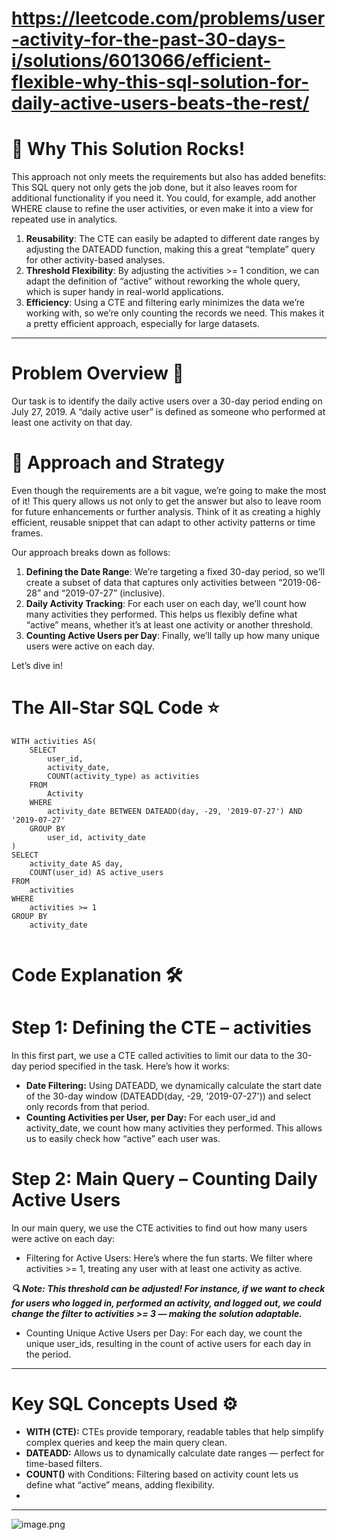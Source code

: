 # https://leetcode.com/problems/user-activity-for-the-past-30-days-i/solutions/6013066/efficient-flexible-why-this-sql-solution-for-daily-active-users-beats-the-rest/
# 🚀 Why This Solution Rocks!
This approach not only meets the requirements but also has added benefits:
This SQL query not only gets the job done, but it also leaves room for additional functionality if you need it. You could, for example, add another WHERE clause to refine the user activities, or even make it into a view for repeated use in analytics.

1. **Reusability**: The CTE can easily be adapted to different date ranges by adjusting the DATEADD function, making this a great “template” query for other activity-based analyses.
2. **Threshold Flexibility**: By adjusting the activities >= 1 condition, we can adapt the definition of “active” without reworking the whole query, which is super handy in real-world applications.
3. **Efficiency**: Using a CTE and filtering early minimizes the data we’re working with, so we’re only counting the records we need. This makes it a pretty efficient approach, especially for large datasets.

---


# Problem Overview 📅
Our task is to identify the daily active users over a 30-day period ending on July 27, 2019. A “daily active user” is defined as someone who performed at least one activity on that day.

# 🧠 Approach and Strategy
Even though the requirements are a bit vague, we’re going to make the most of it! This query allows us not only to get the answer but also to leave room for future enhancements or further analysis. Think of it as creating a highly efficient, reusable snippet that can adapt to other activity patterns or time frames.

Our approach breaks down as follows:

1. **Defining the Date Range**: We’re targeting a fixed 30-day period, so we’ll create a subset of data that captures only activities between “2019-06-28” and “2019-07-27” (inclusive).
2. **Daily Activity Tracking**: For each user on each day, we’ll count how many activities they performed. This helps us flexibly define what “active” means, whether it’s at least one activity or another threshold.
3. **Counting Active Users per Day**: Finally, we’ll tally up how many unique users were active on each day.

Let’s dive in!

# The All-Star SQL Code ⭐️
```mssql []
WITH activities AS(
    SELECT 
        user_id, 
        activity_date,
        COUNT(activity_type) as activities 
    FROM
        Activity
    WHERE
        activity_date BETWEEN DATEADD(day, -29, '2019-07-27') AND '2019-07-27'
    GROUP BY 
        user_id, activity_date
)
SELECT
    activity_date AS day,
    COUNT(user_id) AS active_users
FROM
    activities
WHERE
    activities >= 1
GROUP BY
    activity_date


```
# Code Explanation 🛠️
# **Step 1:** Defining the CTE – activities
In this first part, we use a CTE called activities to limit our data to the 30-day period specified in the task. Here’s how it works:

- **Date Filtering:** Using DATEADD, we dynamically calculate the start date of the 30-day window (DATEADD(day, -29, '2019-07-27')) and select only records from that period.
- **Counting Activities per User, per Day:** For each user_id and activity_date, we count how many activities they performed. This allows us to easily check how “active” each user was.

# Step 2: Main Query – Counting Daily Active Users
In our main query, we use the CTE activities to find out how many users were active on each day:

- Filtering for Active Users: Here’s where the fun starts. We filter where activities >= 1, treating any user with at least one activity as active.

***🔍 Note: This threshold can be adjusted! For instance, if we want to check for users who logged in, performed an activity, and logged out, we could change the filter to activities >= 3 — making the solution adaptable.***

- Counting Unique Active Users per Day: For each day, we count the unique user_ids, resulting in the count of active users for each day in the period.
---
# Key SQL Concepts Used ⚙️
- **WITH (CTE):** CTEs provide temporary, readable tables that help simplify complex queries and keep the main query clean.
- **DATEADD:** Allows us to dynamically calculate date ranges — perfect for time-based filters.
- **COUNT()** with Conditions: Filtering based on activity count lets us define what “active” means, adding flexibility.
- 

---

![image.png](https://assets.leetcode.com/users/images/34c9d560-0508-44c8-ab47-8467332d3d89_1730406220.4817703.png)
